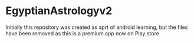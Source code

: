 # EgyptianAstrologyv2

Initially this repository was created as aprt of android learning, but the files have been removed as this is a premium app now on Play store
